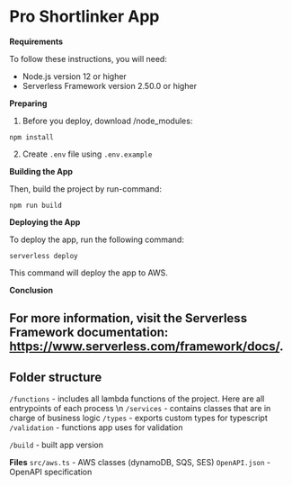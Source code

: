 # Pro Shortlinker App

**Requirements**

To follow these instructions, you will need:

* Node.js version 12 or higher
* Serverless Framework version 2.50.0 or higher

**Preparing**

1. Before you deploy, download /node_modules:

```
npm install
```

2. Create `.env` file using `.env.example`

**Building the App**


Then, build the project by run-command:

```
npm run build
```

**Deploying the App**

To deploy the app, run the following command:

```
serverless deploy
```

This command will deploy the app to AWS.

**Conclusion**

For more information, visit the Serverless Framework documentation: https://www.serverless.com/framework/docs/.
------------------------------------------------------


## Folder structure

`/functions` - includes all lambda functions of the project. Here are all entrypoints of each process \n
`/services` - contains classes that are in charge of business logic
`/types` - exports custom types for typescript
`/validation` - functions app uses for validation

`/build` - built app version

**Files**
`src/aws.ts` - AWS classes (dynamoDB, SQS, SES)
`OpenAPI.json` - OpenAPI specification



